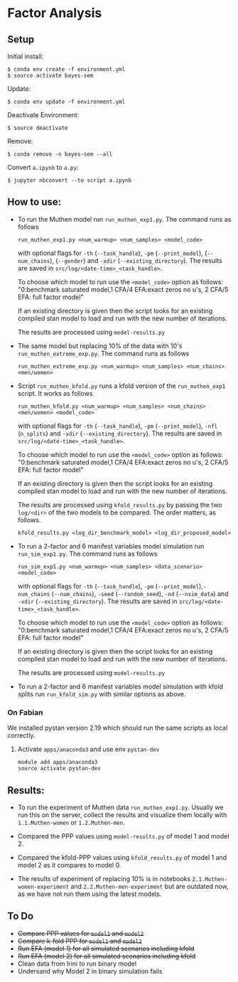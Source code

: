 # Factor Analysis

## Setup

Initial install:

    $ conda env create -f environment.yml
    $ source activate bayes-sem

Update:

    $ conda env update -f environment.yml

Deactivate Environment:

    $ source deactivate

Remove:

    $ conda remove -n bayes-sem --all


Convert `a.ipynb` to `a.py`:

    $ jupyter nbconvert --to script a.ipynb


## How to use:

* To run the Muthen model run `run_muthen_exp1.py`. The command runs as follows

  ```
  run_muthen_exp1.py <num_warmup> <num_samples> <model_code>
  ```

  with optional flags for `-th` (`--task_handle`), `-pm` (`--print_model`), (`--num_chains`), 
  (`--gender`) and
  `-xdir` (`--existing_directory`). The results are saved in
  `src/log/<date-time>_<task_handle>`.
  
  To choose which model to run use the `<model_code>` option as follows:
  "0:benchmark saturated model,1 CFA/4 EFA:exact zeros no u's, 2 CFA/5 EFA: full factor model"
  
  If an existing directory is given then the script looks for an existing compiled
  stan model to load and run with the new number of iterations.
  
  The results are processed using `model-results.py`

* The same model but replacing 10% of the data with 10's `run_muthen_extreme_exp.py`.
The command runs as follows

    ```
    run_muthen_extreme_exp.py <num_warmup> <num_samples> <num_chains> <men/women>
    ```

* Script `run_muthen_kfold.py` runs a kfold version of the `run_muthen_exp1`
script. It works as follows

    ```
    run_muthen_kfold.py <num_warmup> <num_samples> <num_chains> <men/women> <model_code>
    ```

  with optional flags for `-th` (`--task_handle`), `-pm` (`--print_model`), `-nfl`
  (`n_splits`) and `-xdir` (`--existing_directory`). The results are saved in
  `src/log/<date-time>_<task_handle>`.
  
  To choose which model to run use the `<model_code>` option as follows:
  "0:benchmark saturated model,1 CFA/4 EFA:exact zeros no u's, 2 CFA/5 EFA: full factor model"
  
  If an existing directory is given then the script looks for an existing compiled
  stan model to load and run with the new number of iterations.
  
  The results are processed using `kfold_results.py` by passing the two `log/<dir>`
  of the two models to be compared. The order matters, as follows.
    
    ```
    kfold_results.py <log_dir_benchmark_model> <log_dir_proposed_model> 
    ```
    

* To run a 2-factor and 6 manifest variables  model simulation run `run_sim_exp1.py`. The command runs as follows

  ```
  run_sim_exp1.py <num_warmup> <num_samples> <data_scenario> <model_code>
  ```

  with optional flags for `-th` (`--task_handle`), `-pm` (`--print_model`),`-num_chains` (`--num_chains`), `-seed` (`--random_seed`), `-nd` (`--nsim_data`)  and
  `-xdir` (`--existing_directory`). The results are saved in
  `src/log/<date-time>_<task_handle>`.
  
  To choose which model to run use the `<model_code>` option as follows:
  "0:benchmark saturated model,1 CFA/4 EFA:exact zeros no u's, 2 CFA/5 EFA: full factor model"
  
  If an existing directory is given then the script looks for an existing compiled
  stan model to load and run with the new number of iterations.
  
  The results are processed using `model-results.py`

* To run a 2-factor and 6 manifest variables  model simulation with kfold splits run `run_kfold_sim.py` with similar options as above. 


### On Fabian

We installed pystan version 2.19 which should run the same scripts as local correctly.

1. Activate `apps/anaconda3` and use env `pystan-dev`

    ```
    module add apps/anaconda3
    source activate pystan-dev
    ```

## Results:

* To run the experiment of Muthen data `run_muthen_exp1.py`. Usually we run this
on the server, collect the results and visualize them locally with
`1.1.Muthen-women` or `1.2.Muthen-men`. 

* Compared the PPP values using `model-results.py` of model 1 and model 2.

* Compared the kfold-PPP values using `kfold_results.py` of model 1 and model 2 as it compares to model 0.

* The results of experiment of replacing 10% is in notebooks
`2.1.Muthen-women-experiment` and `2.2.Muthen-men-experiment` but are outdated now, as we have not run them using the latest models.


## To Do

* ~~Compare PPP values for `model1` and `model2`~~
* ~~Compare k-fold PPP for `model1` and `model2`~~
* ~~Run EFA (model 1) for all simulated scenarios including kfold~~
* ~~Run EFA (model 2) for all simulated scenarios including kfold~~
* Clean data from Irini to run binary model
* Undersand why Model 2 in binary simulation fails